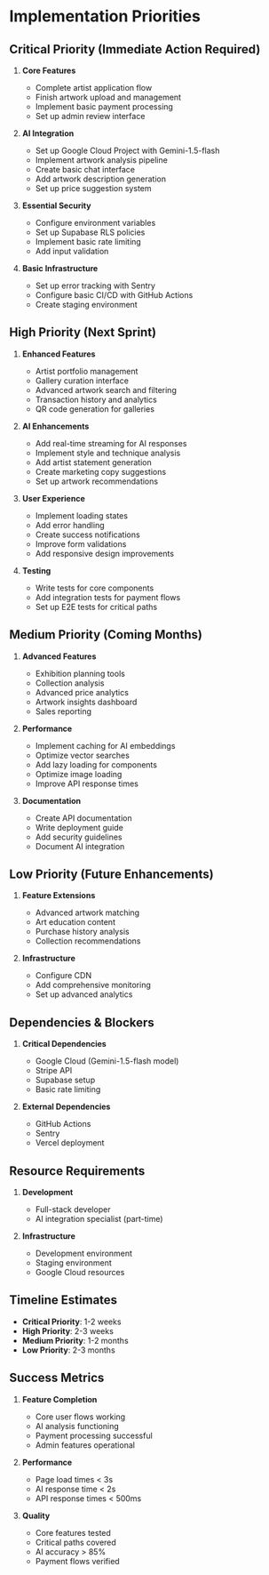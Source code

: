 # Implementation Priorities

## Critical Priority (Immediate Action Required)
1. **Core Features**
   - Complete artist application flow
   - Finish artwork upload and management
   - Implement basic payment processing
   - Set up admin review interface

2. **AI Integration**
   - Set up Google Cloud Project with Gemini-1.5-flash
   - Implement artwork analysis pipeline
   - Create basic chat interface
   - Add artwork description generation
   - Set up price suggestion system

3. **Essential Security**
   - Configure environment variables
   - Set up Supabase RLS policies
   - Implement basic rate limiting
   - Add input validation

4. **Basic Infrastructure**
   - Set up error tracking with Sentry
   - Configure basic CI/CD with GitHub Actions
   - Create staging environment

## High Priority (Next Sprint)
1. **Enhanced Features**
   - Artist portfolio management
   - Gallery curation interface
   - Advanced artwork search and filtering
   - Transaction history and analytics
   - QR code generation for galleries

2. **AI Enhancements**
   - Add real-time streaming for AI responses
   - Implement style and technique analysis
   - Add artist statement generation
   - Create marketing copy suggestions
   - Set up artwork recommendations

3. **User Experience**
   - Implement loading states
   - Add error handling
   - Create success notifications
   - Improve form validations
   - Add responsive design improvements

4. **Testing**
   - Write tests for core components
   - Add integration tests for payment flows
   - Set up E2E tests for critical paths

## Medium Priority (Coming Months)
1. **Advanced Features**
   - Exhibition planning tools
   - Collection analysis
   - Advanced price analytics
   - Artwork insights dashboard
   - Sales reporting

2. **Performance**
   - Implement caching for AI embeddings
   - Optimize vector searches
   - Add lazy loading for components
   - Optimize image loading
   - Improve API response times

3. **Documentation**
   - Create API documentation
   - Write deployment guide
   - Add security guidelines
   - Document AI integration

## Low Priority (Future Enhancements)
1. **Feature Extensions**
   - Advanced artwork matching
   - Art education content
   - Purchase history analysis
   - Collection recommendations

2. **Infrastructure**
   - Configure CDN
   - Add comprehensive monitoring
   - Set up advanced analytics

## Dependencies & Blockers
1. **Critical Dependencies**
   - Google Cloud (Gemini-1.5-flash model)
   - Stripe API
   - Supabase setup
   - Basic rate limiting

2. **External Dependencies**
   - GitHub Actions
   - Sentry
   - Vercel deployment

## Resource Requirements
1. **Development**
   - Full-stack developer
   - AI integration specialist (part-time)

2. **Infrastructure**
   - Development environment
   - Staging environment
   - Google Cloud resources

## Timeline Estimates
- **Critical Priority**: 1-2 weeks
- **High Priority**: 2-3 weeks
- **Medium Priority**: 1-2 months
- **Low Priority**: 2-3 months

## Success Metrics
1. **Feature Completion**
   - Core user flows working
   - AI analysis functioning
   - Payment processing successful
   - Admin features operational

2. **Performance**
   - Page load times < 3s
   - AI response time < 2s
   - API response times < 500ms

3. **Quality**
   - Core features tested
   - Critical paths covered
   - AI accuracy > 85%
   - Payment flows verified
